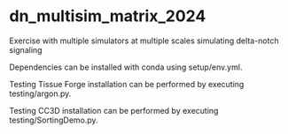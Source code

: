 # dn_multisim_matrix_2024
Exercise with multiple simulators at multiple scales simulating delta-notch signaling

Dependencies can be installed with conda using setup/env.yml. 

Testing Tissue Forge installation can be performed by executing testing/argon.py. 

Testing CC3D installation can be performed by executing testing/SortingDemo.py. 
